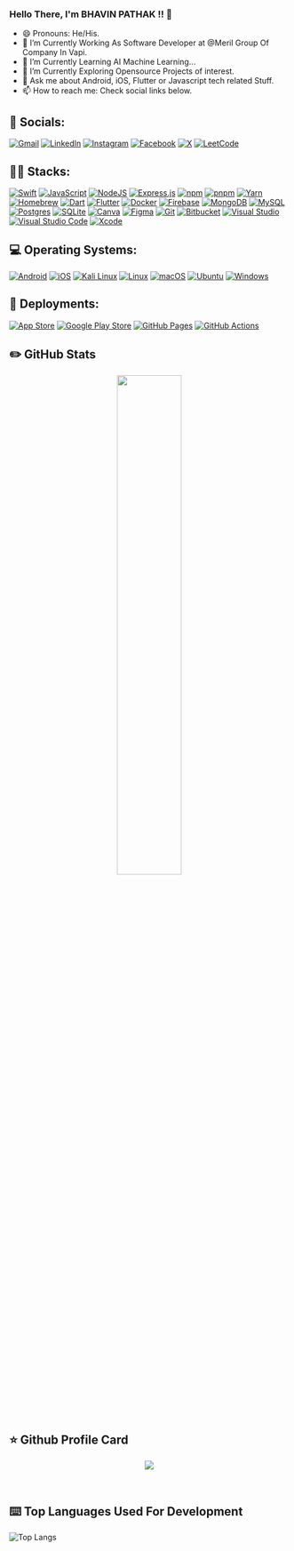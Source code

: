 ### Hello There, I'm BHAVIN PATHAK !! 👋

- 😄 Pronouns: He/His.
- 🔭 I’m Currently Working As Software Developer at @Meril Group Of Company In Vapi.
- 🌱 I’m Currently Learning AI Machine Learning...
- 👯 I’m Currently Exploring Opensource Projects of interest.
- 💬 Ask me about Android, iOS, Flutter or Javascript tech related Stuff.
- 📫 How to reach me: Check social links below.

## 📱 Socials:

[![Gmail](https://img.shields.io/badge/Gmail-D14836?logo=gmail&logoColor=white)](#)
[![LinkedIn](https://custom-icon-badges.demolab.com/badge/LinkedIn-0A66C2?logo=linkedin-white&logoColor=fff)](#)
[![Instagram](https://img.shields.io/badge/Instagram-%23E4405F.svg?logo=Instagram&logoColor=white)](#)
[![Facebook](https://img.shields.io/badge/Facebook-%231877F2.svg?logo=Facebook&logoColor=white)](#)
[![X](https://img.shields.io/badge/X-%23000000.svg?logo=X&logoColor=white)](#)
[![LeetCode](https://img.shields.io/badge/LeetCode-000000?logo=LeetCode&logoColor=#d16c06)](#)

## 🧑‍💻 Stacks:

[![Swift](https://img.shields.io/badge/Swift-F54A2A?logo=swift&logoColor=white)](#)
[![JavaScript](https://img.shields.io/badge/JavaScript-F7DF1E?logo=javascript&logoColor=000)](#)
[![NodeJS](https://img.shields.io/badge/Node.js-6DA55F?logo=node.js&logoColor=white)](#)
[![Express.js](https://img.shields.io/badge/Express.js-%23404d59.svg?logo=express&logoColor=%2361DAFB)](#)
[![npm](https://img.shields.io/badge/npm-CB3837?logo=npm&logoColor=fff)](#)
[![pnpm](https://img.shields.io/badge/pnpm-F69220?logo=pnpm&logoColor=fff)](#)
[![Yarn](https://img.shields.io/badge/Yarn-2C8EBB?logo=yarn&logoColor=fff)](#)
[![Homebrew](https://img.shields.io/badge/Homebrew-FBB040?logo=homebrew&logoColor=fff)](#)
[![Dart](https://img.shields.io/badge/Dart-%230175C2.svg?logo=dart&logoColor=white)](#)
[![Flutter](https://img.shields.io/badge/Flutter-02569B?logo=flutter&logoColor=fff)](#)
[![Docker](https://img.shields.io/badge/Docker-2496ED?logo=docker&logoColor=fff)](#)
[![Firebase](https://img.shields.io/badge/Firebase-039BE5?logo=Firebase&logoColor=white)](#)
[![MongoDB](https://img.shields.io/badge/MongoDB-%234ea94b.svg?logo=mongodb&logoColor=white)](#)
[![MySQL](https://img.shields.io/badge/MySQL-4479A1?logo=mysql&logoColor=fff)](#)
[![Postgres](https://img.shields.io/badge/Postgres-%23316192.svg?logo=postgresql&logoColor=white)](#)
[![SQLite](https://img.shields.io/badge/SQLite-%2307405e.svg?logo=sqlite&logoColor=white)](#)
[![Canva](https://img.shields.io/badge/Canva-%2300C4CC.svg?&logo=Canva&logoColor=white)](#)
[![Figma](https://img.shields.io/badge/Figma-F24E1E?logo=figma&logoColor=white)](#)
[![Git](https://img.shields.io/badge/Git-F05032?logo=git&logoColor=fff)](#)
[![Bitbucket](https://img.shields.io/badge/Bitbucket-0052CC?logo=bitbucket&logoColor=fff)](#)
[![Visual Studio](https://custom-icon-badges.demolab.com/badge/Visual%20Studio-5C2D91.svg?&logo=visual-studio&logoColor=white)](#)
[![Visual Studio Code](https://custom-icon-badges.demolab.com/badge/Visual%20Studio%20Code-0078d7.svg?logo=vsc&logoColor=white)](#)
[![Xcode](https://img.shields.io/badge/Xcode-007ACC?logo=Xcode&logoColor=white)](#)

## 💻 Operating Systems:

[![Android](https://img.shields.io/badge/Android-3DDC84?logo=android&logoColor=white)](#)
[![iOS](https://img.shields.io/badge/iOS-000000?&logo=apple&logoColor=white)](#)
[![Kali Linux](https://img.shields.io/badge/Kali%20Linux-557C94?logo=kalilinux&logoColor=fff)](#)
[![Linux](https://img.shields.io/badge/Linux-FCC624?logo=linux&logoColor=black)](#)
[![macOS](https://img.shields.io/badge/macOS-000000?logo=apple&logoColor=F0F0F0)](#)
[![Ubuntu](https://img.shields.io/badge/Ubuntu-E95420?logo=ubuntu&logoColor=white)](#)
[![Windows](https://custom-icon-badges.demolab.com/badge/Windows-0078D6?logo=windows11&logoColor=white)](#)

## 🛒 Deployments:

[![App Store](https://img.shields.io/badge/App_Store-0D96F6?logo=app-store&logoColor=white)](#)
[![Google Play Store](https://img.shields.io/badge/Google_Play-414141?logo=google-play&logoColor=white)](#)
[![GitHub Pages](https://img.shields.io/badge/GitHub%20Pages-121013?logo=github&logoColor=white)](#)
[![GitHub Actions](https://img.shields.io/badge/GitHub_Actions-2088FF?logo=github-actions&logoColor=white)](#)

## ✏️ GitHub Stats

<p align="center">
	<img width="48%" src="https://github-readme-stats.vercel.app/api?username=Bhavin-Pathak&show_icons=true&theme=react" />
</p>

## ⭐ Github Profile Card

<p align="center">
  <img src="https://github-profile-summary-cards.vercel.app/api/cards/profile-details?username=Bhavin-Pathak&theme=react"/>
</p>
<br/>

## ⌨️ Top Languages Used For Development

![Top Langs](https://github-readme-stats.vercel.app/api/top-langs/?username=Bhavin-Pathak)
